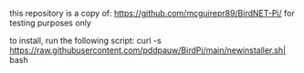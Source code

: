 this repository is a copy of: https://github.com/mcguirepr89/BirdNET-Pi/
for testing purposes only

to install, run the following script:
curl -s https://raw.githubusercontent.com/pddpauw/BirdPi/main/newinstaller.sh| bash
